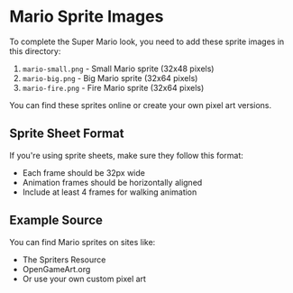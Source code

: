 # Mario Sprite Images

To complete the Super Mario look, you need to add these sprite images in this directory:

1. `mario-small.png` - Small Mario sprite (32x48 pixels)
2. `mario-big.png` - Big Mario sprite (32x64 pixels) 
3. `mario-fire.png` - Fire Mario sprite (32x64 pixels)

You can find these sprites online or create your own pixel art versions.

## Sprite Sheet Format

If you're using sprite sheets, make sure they follow this format:
- Each frame should be 32px wide
- Animation frames should be horizontally aligned
- Include at least 4 frames for walking animation

## Example Source

You can find Mario sprites on sites like:
- The Spriters Resource
- OpenGameArt.org
- Or use your own custom pixel art
